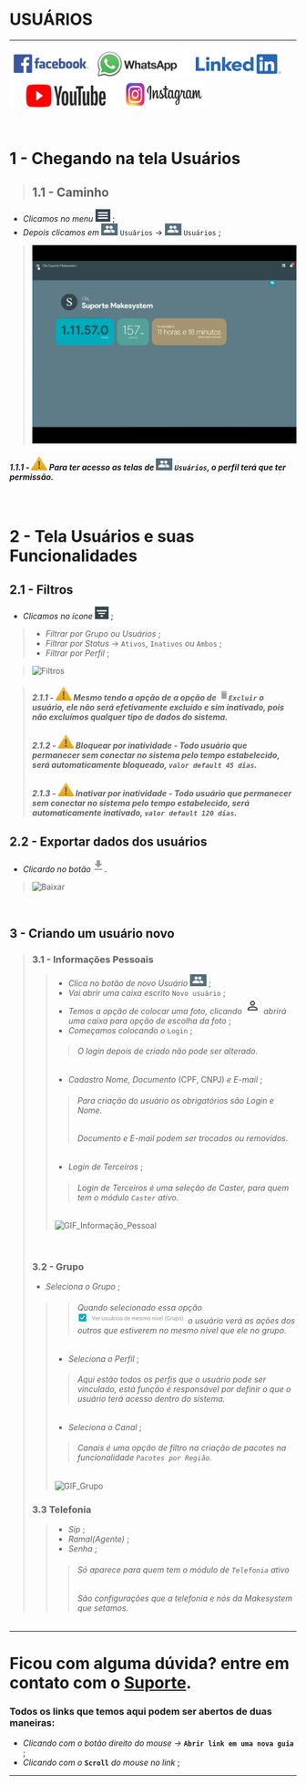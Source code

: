 # USUÁRIOS

---

 [![Facebook](https://raw.githubusercontent.com/Makesystem/manuais/main/webccrm/telas/img_padrao/facebookescrito.png)](https://www.facebook.com/MakeSystem/)
 [![WhatsApp](https://raw.githubusercontent.com/Makesystem/manuais/main/webccrm/telas/img_padrao/whatsapp.png)](https://api.whatsapp.com/send?phone=555130661344)
 ![divisor](https://raw.githubusercontent.com/Makesystem/manuais/main/webccrm/telas/img_padrao/divisor.png)
 [![Linkedin](https://raw.githubusercontent.com/Makesystem/manuais/main/webccrm/telas/img_padrao/linkedin.png)](https://www.linkedin.com/company/makesystem/)
 ![divisor](https://raw.githubusercontent.com/Makesystem/manuais/main/webccrm/telas/img_padrao/divisor.png)
 [![YouTube](https://raw.githubusercontent.com/Makesystem/manuais/main/webccrm/telas/img_padrao/ytbee.png)](https://youtu.be/mZ81nXlImfc?t=122)
 ![divisor](https://raw.githubusercontent.com/Makesystem/manuais/main/webccrm/telas/img_padrao/divisor.png)
 [![Instagram](https://raw.githubusercontent.com/Makesystem/manuais/main/webccrm/telas/img_padrao/instagram.png)](https://www.instagram.com/makesystem_sistemas/)

<br />

# 1 - Chegando na tela Usuários

>## __1.1 - Caminho__
*  _Clicamos no menu ![Menu](https://raw.githubusercontent.com/Makesystem/manuais/main/webccrm/telas/img_padrao/menu.png)_ ;
*  _Depois clicamos em_ ![Usuários](https://raw.githubusercontent.com/Makesystem/manuais/main/webccrm/telas/img_padrao/usuarios.png) `Usuários` -> ![Usuários](https://raw.githubusercontent.com/Makesystem/manuais/main/webccrm/telas/img_padrao/usuarios.png) `Usuários` ;

> ![Caminho](https://raw.githubusercontent.com/Makesystem/manuais/main/webccrm/telas/separacao_tela/tela_usuarios/caminho.gif)
##### 1.1.1 - ![Warning](https://raw.githubusercontent.com/Makesystem/manuais/main/webccrm/telas/img_padrao/waarning.png) Para ter acesso as telas de ![Usuários](https://raw.githubusercontent.com/Makesystem/manuais/main/webccrm/telas/img_padrao/usuarios.png) `Usuários`, o perfil terá que ter permissão.

<br />

# 2 - Tela Usuários e suas Funcionalidades

## __2.1 - Filtros__
* _Clicamos no ícone_ ![Filtros](https://raw.githubusercontent.com/Makesystem/manuais/main/webccrm/telas/img_padrao/filtro.png) ;
> * _Filtrar por Grupo ou Usuários_ ;
> * _Filtrar por Status_ -> `Ativos`, `Inativos` _ou_ `Ambos` ;
> * _Filtrar por Perfil_ ;

> ![Filtros](https://github.com/Makesystem/manuais/raw/main/webccrm/telas/separacao_tela/tela_usuarios/filtros.gif)

> ##### 2.1.1 - ![Warning](https://raw.githubusercontent.com/Makesystem/manuais/main/webccrm/telas/img_padrao/waarning.png) Mesmo tendo a opção de a opção de ![Lixeira](https://raw.githubusercontent.com/Makesystem/manuais/main/webccrm/telas/img_padrao/lixeira.png)`Excluir` o usuário, ele não será efetivamente excluído e sim inativado, pois não excluímos qualquer tipo de dados do sistema.
> ##### 2.1.2 - ![Warning](https://raw.githubusercontent.com/Makesystem/manuais/main/webccrm/telas/img_padrao/waarning.png) _Bloquear por inatividade_ - Todo usuário que permanecer sem conectar no sistema pelo tempo estabelecido, será automaticamente bloqueado, `valor default 45 dias`.
> ##### 2.1.3 - ![Warning](https://raw.githubusercontent.com/Makesystem/manuais/main/webccrm/telas/img_padrao/waarning.png) _Inativar por inatividade_ - Todo usuário que permanecer sem conectar no sistema pelo tempo estabelecido, será automaticamente inativado, `valor default 120 dias`.
 

## __2.2 - Exportar dados dos usuários__
* _Clicardo no botão_ ![Baixar](https://raw.githubusercontent.com/Makesystem/manuais/main/webccrm/telas/img_padrao/baixar2.png) .

> ![Baixar](https://github.com/Makesystem/manuais/raw/main/webccrm/telas/separacao_tela/tela_usuarios/baixar.gif)

<br />

## __3 - Criando um usuário novo__

>### __3.1 - Informações Pessoais__ 
>>* _Clica no botão de novo Usuário_ ![Botão_Usuário](https://raw.githubusercontent.com/Makesystem/manuais/main/webccrm/telas/img_padrao/usuarios.png) ;
>>* _Vai abrir uma caixa escrito_ `Novo usuário` ;
>>* _Temos a opção de colocar uma foto, clicando_ ![Pessoa](https://raw.githubusercontent.com/Makesystem/manuais/main/webccrm/telas/img_padrao/pessoa.png) _abrirá uma caixa para opção de escolha da foto_ ;
>>* _Começamos colocando o_ `Login` ;
>>>###### O login depois de criado não pode ser alterado.
>>* _Cadastro Nome, Documento_ (CPF, CNPJ) _e E-mail_ ;
>>>###### Para criação do usuário os obrigatórios são Login e Nome.
>>>###### Documento e E-mail podem ser trocados ou removidos.
>>* _Login de Terceiros_ ;
>>>###### Login de Terceiros é uma seleção de Caster, para quem tem o módulo `Caster` ativo.
>>
>> ![GIF_Informação_Pessoal](https://github.com/Makesystem/manuais/raw/main/webccrm/telas/separacao_tela/tela_usuarios/informacaoPessoal.gif)
><br />
>
>### __3.2 - Grupo__
>* _Seleciona o Grupo_ ;
>>>###### Quando selecionado essa opção ![PNG_Ver_Usuários](https://raw.githubusercontent.com/Makesystem/manuais/main/webccrm/telas/separacao_tela/tela_usuarios/verusuarios.png) o usuário verá as ações dos outros que estiverem no mesmo nível que ele no grupo.
>>* _Seleciona o Perfil_ ;
>>>###### Aqui estão todos os perfis que o usuário pode ser vinculado, está função é responsável por definir o que o usuário terá acesso dentro do sistema.
>>* _Seleciona o Canal_ ;
>>>###### Canais é uma opção de filtro na criação de pacotes na funcionalidade `Pacotes por Região`.
>>
>> ![GIF_Grupo](https://github.com/Makesystem/manuais/raw/main/webccrm/telas/separacao_tela/tela_usuarios/grupo.gif)
>### __3.3 Telefonia__
>>* _Sip_ ;
>>* _Ramal(Agente)_ ;
>>* _Senha_ ;
>>>###### Só aparece para quem tem o módulo de `Telefonia` ativo
>>>###### São configurações que a telefonia e nós da Makesystem que setamos.

---

# Ficou com alguma dúvida? entre em contato com o [Suporte](http://api.whatsapp.com/send?1=pt_BR&phone=555130661344).

### Todos os links que temos aqui podem ser abertos de duas maneiras:
* _Clicando com o botão direito do mouse ->_ __`Abrir link em uma nova guia`__ ;
* _Clicando com o_ __`Scroll`__ _do mouse no link_ ;

---
